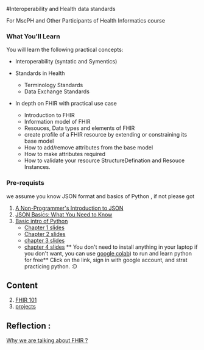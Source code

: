 #Interoperability and Health data standards

For MscPH and Other Participants of Health Informatics course 



### What You'll Learn
You will learn the following practical concepts:
- Interoperability (syntatic and Symentics)
- Standards in Health 
    - Terminology Standards 
    - Data Exchange Standards 

- In depth on FHIR with practical use case
    - Introduction to FHIR 
    - Information model of FHIR 
    - Resouces, Data types and elements of FHIR 
    - create profile of a FHIR resource by extending or constraining its base model
    - How to add/remove attributes from the base model
    - How to make attributes required
    - How to validate your resource StructureDefination and Resouce Instances. 

### Pre-requists 
we assume you know JSON format and basics of Python , if not please got 
1. [A Non-Programmer's Introduction to JSON](https://blog.scottlowe.org/2013/11/08/a-non-programmers-introduction-to-json/)
2. [JSON Basics: What You Need to Know](https://www.elated.com/json-basics/)
3. [Basic intro of Python](https://www.datacamp.com/courses/intro-to-python-for-data-science)
    - [Chapter 1 slides](https://projector-video-pdf-converter.datacamp.com/735/chapter1.pdf)
    - [Chapter 2 slides](https://projector-video-pdf-converter.datacamp.com/735/chapter2.pdf)
    - [chapter 3 slides](https://projector-video-pdf-converter.datacamp.com/735/chapter3.pdf)
    - [chapter 4 slides](https://projector-video-pdf-converter.datacamp.com/735/chapter4.pdf)
** You don't need to install anything in your laptop if you  don't want, you can use [google colab]('https://colab.research.google.com/')) to run and learn python for free** 
Click on the link, sign in with google account, and strat practicing python. :D 


## Content 
2. [FHIR 101](FHIR101.ipynb) 
3. [projects](projects.md)


## Reflection : 
[Why we are talking about FHIR ?](Reading_list.md)
